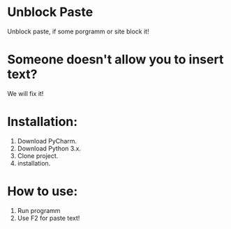 # Unblock Paste
Unblock paste, if some porgramm or site block it!
# Someone doesn't allow you to insert text?
We will fix it!
# Installation:
1. Download PyCharm.
2. Download Python 3.x.
3. Clone project.
4. installation.
# How to use:
1. Run programm
2. Use F2 for paste text!
